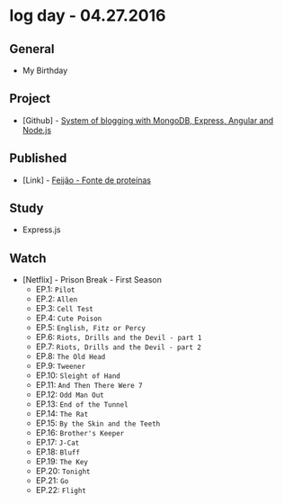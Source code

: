 # log day - 04.27.2016

## General

- My Birthday


## Project

- \[Github\] - [System of blogging with MongoDB, Express, Angular and Node.js](https://github.com/system-solutions/system-blogging)


## Published 

- \[Link\] - [Feijão - Fonte de proteínas](http://saborinstintivo.com.br/articles/acompanhamento/feijao-fonte-de-proteinas/)


## Study 

- Express.js


## Watch

- \[Netflix\] - Prison Break - First Season
  - EP.1: `Pilot`
  - EP.2: `Allen`
  - EP.3: `Cell Test`
  - EP.4: `Cute Poison`
  - EP.5: `English, Fitz or Percy`
  - EP.6: `Riots, Drills and the Devil - part 1`
  - EP.7: `Riots, Drills and the Devil - part 2`
  - EP.8: `The Old Head`
  - EP.9: `Tweener`
  - EP.10: `Sleight of Hand`
  - EP.11: `And Then There Were 7`
  - EP.12: `Odd Man Out`
  - EP.13: `End of the Tunnel`
  - EP.14: `The Rat`
  - EP.15: `By the Skin and the Teeth`
  - EP.16: `Brother's Keeper`
  - EP.17: `J-Cat`
  - EP.18: `Bluff`
  - EP.19: `The Key`
  - EP.20: `Tonight`
  - EP.21: `Go`
  - EP.22: `Flight`



